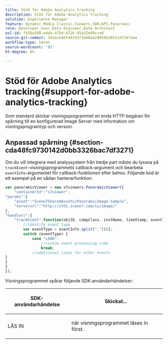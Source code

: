 ```yaml
---
title: Stöd för Adobe Analytics tracking
description: Stöd för Adobe Analytics tracking
solution: Experience Manager
feature: Dynamic Media Classic,Viewers,SDK/API,Panoramic
role: Developer,User,Data Engineer,Data Architect
exl-id: fb58a388-e4da-475d-b726-d5a32e99cce0
source-git-commit: 163ac6a6f44193f1b66ae24059630521d7247eae
workflow-type: tm+mt
source-wordcount: '91'
ht-degree: 0%

---
```


# Stöd för Adobe Analytics tracking{#support-for-adobe-analytics-tracking}

Som standard skickar visningsprogrammet en enda HTTP-begäran för spårning till en konfigurerad Image Server med information om visningsprogramtyp och version.

## Anpassad spårning {#section-cda48fc9730142d0bb3326bac7df3271}

Om du vill integrera med analyssystem från tredje part måste du lyssna på `trackEvent`-visningsprogrammets callback-argument och bearbeta `eventInfo`-argumentet för callback-funktionen efter behov. Följande kod är ett exempel på en sådan hanterarfunktion:

```javascript {.line-numbers}
var panoramicViewer = new s7viewers.PanoramicViewer({
    "containerId":"s7viewer",
"params":{
    "asset":"Scene7SharedAssets/PanoramicImage-Sample",
    "serverurl":"http://s7d1.scene7.com/is/image/"
},
"handlers":{
    "trackEvent":function(objID, compClass, instName, timeStamp, eventInfo) {
        //identify event type
        var eventType = eventInfo.split(",")[0];
        switch (eventType) {
            case "LOAD":
                //custom event processing code
                break;
            //additional cases for other events
}
}
}
});
```

Visningsprogrammet spårar följande SDK-användarhändelser:

<table id="table_5D090E6614974D968E1A93B5727D859C"> 
 <thead> 
  <tr> 
   <th colname="col1" class="entry"> <p>SDK-användarhändelse </p> </th> 
   <th colname="col2" class="entry"> <p>Skickat... </p> </th> 
  </tr> 
 </thead>
 <tbody> 
  <tr> 
   <td colname="col1"> <p> <span class="codeph"> LÄS IN </span> </p> </td> 
   <td colname="col2"> <p>när visningsprogrammet läses in först. </p> </td> 
  </tr> 
 </tbody> 
</table>
